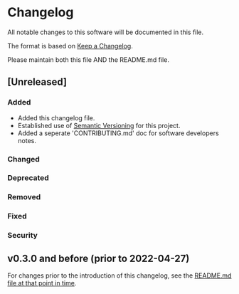 # Changelog
All notable changes to this software will be documented in this file.

The format is based on [Keep a Changelog](https://keepachangelog.com/en/1.0.0/).

Please maintain both this file AND the README.md file.

## [Unreleased]

### Added
* Added this changelog file.
* Established use of [Semantic Versioning](https://semver.org/spec/v2.0.0.html) for this project.
* Added a seperate 'CONTRIBUTING.md' doc for software developers notes.

### Changed
### Deprecated
### Removed
### Fixed
### Security


## v0.3.0 and before (prior to 2022-04-27)

For changes prior to the introduction of this changelog, see the [README.md file at that point in time](https://github.com/Living-with-machines/alto2txt/blob/54dc404ab60943c38d2e4c27a4e080cc24d4e8da/README.md).
